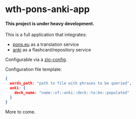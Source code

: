 # wth-pons-anki-app

#### This project is under heavy development.

This is a full application that integrates:
- [pons.eu](https://pons.eu/) as a translation service
- [anki](https://apps.ankiweb.net/) as a flashcard/repository service

Configurable via a [zio-config](https://zio.github.io/zio-config/).

Configuration file template:
```json
{
  words_path: "path to file with phrases to be queried",
  anki: {
    deck_name: "name::of::anki::deck::to:be::populated"
  }
}
```

More to come.